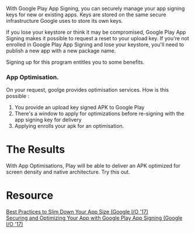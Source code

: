 With Google Play App Signing, you can securely manage your app signing keys for new or existing apps. Keys are stored on the same secure infrastructure Google uses to store its own keys.

If you lose your keystore or think it may be compromised, Google Play App Signing makes it possible to request a reset to your upload key. If you're not enrolled in Google Play App Signing and lose your keystore, you'll need to publish a new app with a new package name.

Signing up for this program entitles you to some benefits. 

### App Optimisation.
On your request, goolge provides optimisation services. How is this possible :

1. You provide an upload key signed APK to Google Play
2. There's a window to apply for optimizations before re-signing with the app signing key for delivery
3. Applying enrolls your apk for an optimisation.

# The Results

With App Optimisations, Play will be able to deliver an APK optimized for screen density and native architecture. Try this out.

# Resource 
[Best Practices to Slim Down Your App Size (Google I/O '17)](https://www.youtube.com/watch?v=5tdGAP927dk)<br/>
[Securing and Optimizing Your App with Google Play App Signing (Google I/O '17)](https://www.youtube.com/watch?v=AdfKNgyT438&t=451s)
